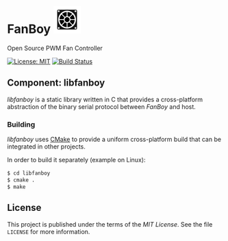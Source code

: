 # FanBoy ![FanBoy Logo](https://github.com/lynix/fanboy/blob/master/artwork/logo.png)

Open Source PWM Fan Controller

[![License: MIT](https://img.shields.io/badge/License-MIT-blue.svg)](https://opensource.org/licenses/MIT)
[![Build Status](https://travis-ci.org/lynix/fanboy.svg?branch=master)](https://travis-ci.org/lynix/fanboy)


## Component: libfanboy

*libfanboy* is a static library written in C that provides a cross-platform
abstraction of the binary serial protocol between *FanBoy* and host.

### Building

*libfanboy* uses [CMake](https://cmake.org) to provide a uniform cross-platform
build that can be integrated in other projects.

In order to build it separately (example on Linux):

```
$ cd libfanboy
$ cmake .
$ make
```


## License

This project is published under the terms of the *MIT License*. See the file
`LICENSE` for more information.
